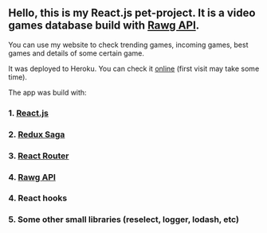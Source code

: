 ## Hello, this is my React.js pet-project. It is a video games database build with [Rawg API](https://rawg.io/apidocs).
You can use my website to check trending games, incoming games, best games and details of some certain game.

It was deployed to Heroku. You can check it [online](https://vg-database.herokuapp.com/) (first visit may take some time).

The app was build with:

### 1. [React.js](https://ru.reactjs.org/)
### 2. [Redux Saga](https://redux-saga.js.org/)
### 3. [React Router](https://reacttraining.com/react-router/web/guides/quick-start)
### 4. [Rawg API](https://rawg.io/apidocs)
### 4. React hooks
### 5. Some other small libraries (reselect, logger, lodash, etc)
